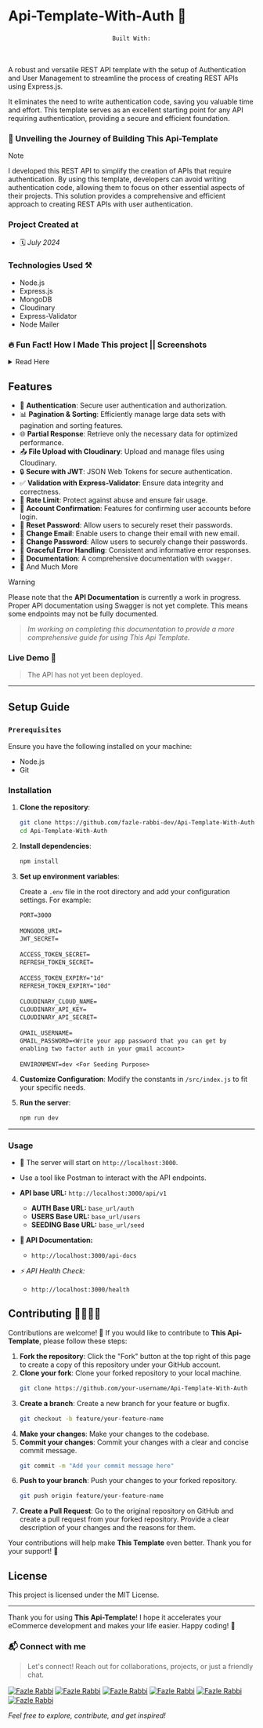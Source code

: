 # Api-Template-With-Auth 🔐

<div align="center">
  <code>Built With:</code>
  <br />
  <br />
  <img src="https://img.shields.io/badge/Node.js-43853D?style=for-the-badge&logo=node.js&logoColor=white" alt="" />
  <img src="https://img.shields.io/badge/Express.js-404D59?style=for-the-badge" alt="" />
  <img src="https://img.shields.io/badge/MongoDB-4EA94B?style=for-the-badge&logo=mongodb&logoColor=white" alt="" />
</div>

A robust and versatile REST API template with the setup of Authentication and User Management to streamline the process of creating REST APIs using Express.js.

It eliminates the need to write authentication code, saving you valuable time and effort. This template serves as an excellent starting point for any API requiring authentication, providing a secure and efficient foundation.

### 🔴 Unveiling the Journey of Building This Api-Template
> [!Note]
> I developed this REST API to simplify the creation of APIs that require authentication. By using this template, developers can avoid writing authentication code, allowing them to focus on other essential aspects of their projects. This solution provides a comprehensive and efficient approach to creating REST APIs with user authentication.

### Project Created at
- 🗓 *July 2024*

### Technologies Used ⚒️
- Node.js
- Express.js 
- MongoDB
- Cloudinary
- Express-Validator
- Node Mailer

### 🔥 Fun Fact! How I Made This project || Screenshots

<details>
  <summary>
    Read Here
  </summary>

### `🌟 This project was created using an Android phone`

### 📱 Coding with Android is Amazing!

If you think you need a PC to start coding, think again! With just an Android phone, you can dive into the world of web and app development. Here’s a showcase of a project created entirely on an Android phone using Acode, Restler, and Termux.

### 🔧 Tools Used:
- **Acode**: A powerful code editor with features similar to VS Code, such as auto code completion, keyboard shortcuts, and theme customization.
- **Restler**: A REST API client for testing and debugging APIs similar to Postman.
- **Termux**: A terminal emulator for Android that allows you to run Linux commands and scripts.
- **Hacker's Keyboard**: A pc like Keyboard for Android that allows you to use commands like: Ctrl, Alt, F1, F2, (Up, Down, Right, Left Arrow) etc.

### 🖼️ Screenshots:

1. **Project in Acode Editor:**

<div align="center">
  <img width="48%" src="images/acode-1.png" alt="Acode Editor" />
  <img width="48%" src="images/acode-2.png" alt="Acode Editor" />
</div> 

2. **Running the Project in Termux:**

<div align="center">
  <img width="48%" src="images/termux-1.png" alt="Termux" />
  <img width="48%" src="images/termux-2.png" alt="Termux" />
</div> 

3. **Testing APIs with Restler:**

<div align="center">
  <img width="30%" src="images/restler-1.png" alt="Restler" />
  <img width="30%" src="images/restler-2.png" alt="Restler" />
  <img width="30%" src="images/restler-3.png" alt="Restler" />
</div> 

### 🚀 Why Coding with Android is Amazing:
- **Portability**: Code anytime, anywhere with just your phone.
- **Convenience**: No need to carry a laptop; everything you need is in your pocket.
- **Efficiency**: Get a lot done with minimal resources.

> [!Note]
> With the right tools, learning and developing on an Android phone is not only possible but also an incredibly rewarding experience. Start your coding journey now!

---

</details>

## Features

- 🔐 **Authentication**: Secure user authentication and authorization.
- 📊 **Pagination & Sorting**: Efficiently manage large data sets with pagination and sorting features.
- 🌐 **Partial Response**: Retrieve only the necessary data for optimized performance.
- 📤 **File Upload with Cloudinary**: Upload and manage files using Cloudinary.
- 🔒 **Secure with JWT**: JSON Web Tokens for secure authentication.
- ✅ **Validation with Express-Validator**: Ensure data integrity and correctness.
- 🚦 **Rate Limit**: Protect against abuse and ensure fair usage.
- 📧 **Account Confirmation**: Features for confirming user accounts before login.
- 🔑 **Reset Password**: Allow users to securely reset their passwords.
- 📧 **Change Email**: Enable users to change their email with new email.
- 🔐 **Change Password**: Allow users to securely change their passwords.
- ️🐞 **Graceful Error Handling**: Consistent and informative error responses.
- 📃 **Documentation**: A comprehensive documentation with `swagger`.
- 🚀 And Much More

> [!WARNING]
> Please note that the **API Documentation** is currently a work in progress. Proper API documentation using Swagger is not yet complete. This means some endpoints may not be fully documented. 

> *Im working on completing this documentation to provide a more comprehensive guide for using This Api Template.*

### Live Demo 🎉
> The API has not yet been deployed.

---

## Setup Guide

### `Prerequisites`

Ensure you have the following installed on your machine:

- Node.js
- Git

### Installation

1. **Clone the repository**:
    ```sh
    git clone https://github.com/fazle-rabbi-dev/Api-Template-With-Auth
    cd Api-Template-With-Auth
    ```

2. **Install dependencies**:
    ```sh
    npm install
    ```

3. **Set up environment variables**:

    Create a `.env` file in the root directory and add your configuration settings. For example:
    ```env
    PORT=3000

    MONGODB_URI=
    JWT_SECRET=
    
    ACCESS_TOKEN_SECRET=
    REFRESH_TOKEN_SECRET=
    
    ACCESS_TOKEN_EXPIRY="1d"
    REFRESH_TOKEN_EXPIRY="10d"
    
    CLOUDINARY_CLOUD_NAME=
    CLOUDINARY_API_KEY=
    CLOUDINARY_API_SECRET=
    
    GMAIL_USERNAME=
    GMAIL_PASSWORD=<Write your app password that you can get by enabling two factor auth in your gmail account>
    
    ENVIRONMENT=dev <For Seeding Purpose>

    ```
4. **Customize Configuration**: Modify the constants in `/src/index.js` to fit your specific needs.


4. **Run the server**:
    ```sh
    npm run dev
    ```

---

### Usage

- 🚀 The server will start on `http://localhost:3000`. 
- Use a tool like Postman to interact with the API endpoints.
- **API base URL:** `http://localhost:3000/api/v1`
  - **AUTH Base URL:** `base_url/auth`
  - **USERS Base URL:** `base_url/users`
  - **SEEDING Base URL:** `base_url/seed`

- **📘 API Documentation:** 
  - `http://localhost:3000/api-docs`
- **⚡ API Health Check*:*
  - `http://localhost:3000/health`

## Contributing 🫱🏻‍🫲🏼

Contributions are welcome! 🎉 If you would like to contribute to **This Api-Template**, please follow these steps:

1. **Fork the repository**: Click the "Fork" button at the top right of this page to create a copy of this repository under your GitHub account.
2. **Clone your fork**: Clone your forked repository to your local machine.
   ```sh
   git clone https://github.com/your-username/Api-Template-With-Auth
   ```
3. **Create a branch**: Create a new branch for your feature or bugfix.
   ```sh
   git checkout -b feature/your-feature-name
   ```
4. **Make your changes**: Make your changes to the codebase.
5. **Commit your changes**: Commit your changes with a clear and concise commit message.
   ```sh
   git commit -m "Add your commit message here"
   ```
6. **Push to your branch**: Push your changes to your forked repository.
   ```sh
   git push origin feature/your-feature-name
   ```
7. **Create a Pull Request**: Go to the original repository on GitHub and create a pull request from your forked repository. Provide a clear description of your changes and the reasons for them.

Your contributions will help make **This Template** even better. Thank you for your support! 🚀

## License

This project is licensed under the MIT License.

---

Thank you for using **This Api-Template**! I hope it accelerates your eCommerce development and makes your life easier. Happy coding! 🚀


### 📬 Connect with me
> Let's connect! Reach out for collaborations, projects, or just a friendly chat.

<a target="_blank" href="https://linkedin.com/in/fazlerabbidev" ><img align="center" src="https://cdn.jsdelivr.net/npm/simple-icons@3.0.1/icons/linkedin.svg" alt="Fazle Rabbi" height="30" width="auto" /></a>
<a target="_blank" href="https://twitter.com/fazle_rabbi_dev" ><img align="center" src="https://seeklogo.com/images/T/twitter-x-logo-101C7D2420-seeklogo.com.png?v=638258862800000000" alt="Fazle Rabbi" height="30" width="auto" /></a>
<a target="_blank" href="https://medium.com/@fazle-rabbi-dev" ><img align="center" src="https://cdn.jsdelivr.net/npm/simple-icons@3.0.1/icons/medium.svg" alt="Fazle Rabbi" height="30" width="auto" /></a>
<a target="_blank" href="https://dev.to/fazle-rabbi-dev" ><img align="center" src="https://seeklogo.com/images/D/dev-to-logo-BDC0EFA32F-seeklogo.com.png" alt="Fazle Rabbi" height="30" width="auto" /></a>
<a target="_blank" href="https://facebook.com/fazlerabbidev" ><img align="center" src="https://seeklogo.com/images/F/facebook-icon-black-logo-133935095E-seeklogo.com.png" alt="Fazle Rabbi" height="30" width="auto" /></a>
<a target="_blank" href="https://instagram.com/fazle_rabbi_dev" ><img align="center" src="https://cdn.jsdelivr.net/npm/simple-icons@3.0.1/icons/instagram.svg" alt="Fazle Rabbi" height="30" width="auto" /></a>

*Feel free to explore, contribute, and get inspired!*